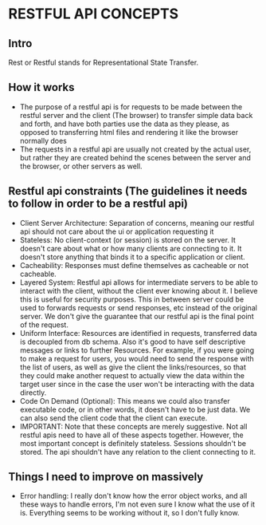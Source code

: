 # RESTFUL API CONCEPTS

## Intro
Rest or Restful stands for Representational State Transfer.

## How it works
- The purpose of a restful api is for requests to be made between the restful server and the client (The browser) to transfer simple data back and forth, and have both parties use the data as they please, as opposed to transferring html files and rendering it like the browser normally does
- The requests in a restful api are usually not created by the actual user, but rather they are created behind the scenes between the server and the browser, or other servers as well.

## Restful api constraints (The guidelines it needs to follow in order to be a restful api)
- Client Server Architecture: Separation of concerns, meaning our restful api should not care about the ui or application requesting it
- Stateless: No client-context (or session) is stored on the server. It doesn't care about what or how many clients are connecting to it. It doesn't store anything that binds it to a specific application or client.
- Cacheability: Responses must define themselves as cacheable or not cacheable.
- Layered System: Restful api allows for intermediate servers to be able to interact with the client, without the client ever knowing about it. I believe this is useful for security purposes. This in between server could be used to forwards requests or send responses, etc instead of the original server. We don't give the guarantee that our restful api is the final point of the request.
- Uniform Interface: Resources are identified in requests, transferred data is decoupled from db schema. Also it's good to have self descriptive messages or links to further Resources. For example, if you were going to make a request for users, you would need to send the response with the list of users, as well as give the client the links/resources, so that they could make another request to actually view the data within the target user since in the case the user won't be interacting with the data directly.
- Code On Demand (Optional): This means we could also transfer executable code, or in other words, it doesn't have to be just data. We can also send the client code that the client can execute.
- IMPORTANT: Note that these concepts are merely suggestive. Not all restful apis need to have all of these aspects together. However, the most important concept is definitely stateless. Sessions shouldn't be stored. The api shouldn't have any relation to the client connecting to it.

## Things I need to improve on massively
- Error handling: I really don't know how the error object works, and all these ways to handle errors, I'm not even sure I know what the use of it is. Everything seems to be working without it, so I don't fully know. 
